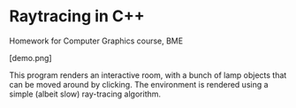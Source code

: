 # Raytracing in C++

Homework for Computer Graphics course, BME

[demo.png]

This program renders an interactive room, with a bunch of lamp objects that can be moved around by clicking. The environment is rendered using a simple (albeit slow) ray-tracing algorithm.
